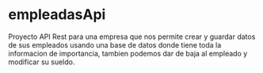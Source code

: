 # empleadasApi
Proyecto API Rest para una empresa que nos permite crear y guardar datos de sus empleados usando una base de datos donde tiene toda la informacion de importancia, tambien podemos 
dar de baja al empleado y modificar su sueldo.
